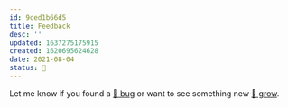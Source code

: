 ```yaml
---
id: 9ced1b66d5
title: Feedback
desc: ''
updated: 1637275175915
created: 1620695624628
date: 2021-08-04
status: 🌸
---
```


Let me know if you found a [🐛 bug](https://github.com/wikibonsai/jekyll-garden/issues/) or want to see something new [🌺 grow](https://github.com/wikibonsai/jekyll-garden/discussions/).
